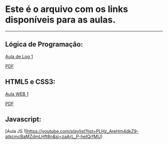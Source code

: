 # Este é o arquivo com os links disponíveis para as aulas.

----------

## Lógica de Programação:

[Aula de Log 1](https://youtu.be/8mei6uVttho?si=79CJrdKvPa09xDyq)

[PDF](https://www.dca.ufrn.br/~affonso/DCA800/pdf/algoritmos_parte1.pdf)

## HTML5 e CSS3:

[Aula WEB 1](https://youtu.be/Ejkb_YpuHWs?si=-i1onbP5a1hYIat-)

[PDF](https://www.cin.ufpe.br/~dfop/Arquivos/Pacote%20Web/HTML5%20e%20CSS3%20com%20Farinha%20e%20Pimenta%20Diego%20Eis%20e%20Elcio%20Ferreira.pdf)

## Javascript:

[Aula JS 1]https://youtube.com/playlist?list=PLHz_AreHm4dkZ9-atkcmcBaMZdmLHft8n&si=zaArL_P-heIQrfMU)

